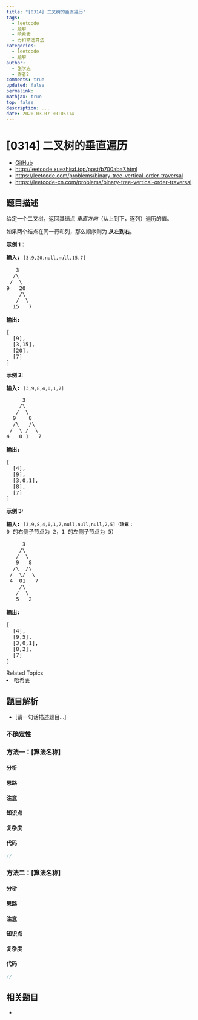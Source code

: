 ```yaml
---
title: "[0314] 二叉树的垂直遍历"
tags:
  - leetcode
  - 题解
  - 哈希表
  - 力扣精选算法
categories:
  - leetcode
  - 题解
author:
  - 张学志
  - 作者2
comments: true
updated: false
permalink:
mathjax: true
top: false
description: ...
date: 2020-03-07 00:05:14
---
```



# [0314] 二叉树的垂直遍历
* [GitHub](https://github.com/algoboy101/LeetCodeCrowdsource/tree/master/_posts/QA/%5B0314%5D%20%E4%BA%8C%E5%8F%89%E6%A0%91%E7%9A%84%E5%9E%82%E7%9B%B4%E9%81%8D%E5%8E%86.md)
* http://leetcode.xuezhisd.top/post/b700aba7.html
* https://leetcode.com/problems/binary-tree-vertical-order-traversal
* https://leetcode-cn.com/problems/binary-tree-vertical-order-traversal


## 题目描述

<p>给定一个二叉树，返回其结点&nbsp;<em>垂直方向</em>（从上到下，逐列）遍历的值。</p>

<p>如果两个结点在同一行和列，那么顺序则为&nbsp;<strong>从左到右</strong>。</p>

<p><strong>示例 1：</strong></p>

<pre><strong>输入:</strong> <code>[3,9,20,null,null,15,7]
</code>
   3
  /\
 /  \
9   20
    /\
   /  \
  15   7 

<strong>输出:
</strong>
[
  [9],
  [3,15],
  [20],
  [7]
]
</pre>

<p><strong>示例&nbsp;2:</strong></p>

<pre><strong>输入: </strong><code>[3,9,8,4,0,1,7]

</code>     3
    /\
   /  \
  9    8
  /\   /\
 /  \ /  \
4   0 1   7 

<strong>输出:</strong>

[
  [4],
  [9],
  [3,0,1],
  [8],
  [7]
]
</pre>

<p><strong>示例 3:</strong></p>

<pre><strong>输入:</strong> <code>[3,9,8,4,0,1,7,null,null,null,2,5]（<strong>注意：</strong></code>0 的右侧子节点为 2，1 的左侧子节点为 5）

     3
    /\
   /  \
   9   8
  /\  /\
 /  \/  \
 4  01   7
    /\
   /  \
   5   2

<strong>输出:</strong>

[
  [4],
  [9,5],
  [3,0,1],
  [8,2],
  [7]
]
</pre>
<div><div>Related Topics</div><div><li>哈希表</li></div></div>


## 题目解析
* [请一句话描述题目...]

### 不确定性


### 方法一：[算法名称]

#### 分析

#### 思路

#### 注意

#### 知识点

#### 复杂度

#### 代码

```cpp
//
```


### 方法二：[算法名称]

#### 分析

#### 思路

#### 注意

#### 知识点

#### 复杂度

#### 代码

```cpp
//
```


## 相关题目
* 
